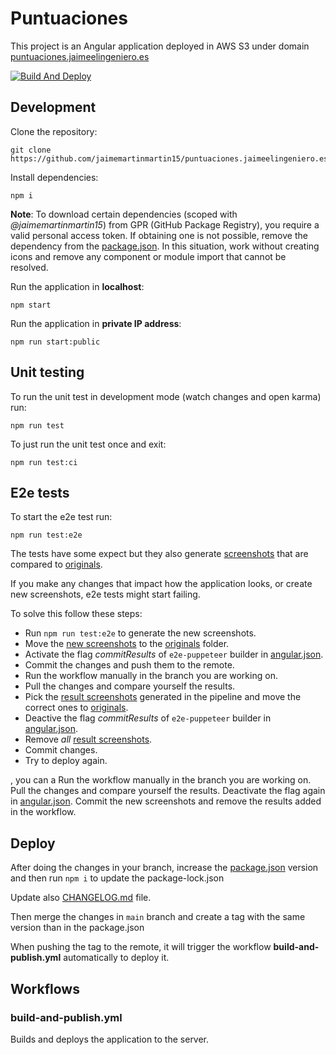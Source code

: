 # Puntuaciones

This project is an Angular application deployed in AWS S3 under domain [puntuaciones.jaimeelingeniero.es](https://puntuaciones.jaimeelingeniero.es)

[![Build And Deploy](https://github.com/jaimemartinmartin15/puntuaciones.jaimeelingeniero.es/actions/workflows/build-and-publish.yml/badge.svg)](https://github.com/jaimemartinmartin15/puntuaciones.jaimeelingeniero.es/actions/workflows/build-and-publish.yml)

## Development

Clone the repository:

```text
git clone https://github.com/jaimemartinmartin15/puntuaciones.jaimeelingeniero.es.git
```

Install dependencies:

```text
npm i
```

**Note**: To download certain dependencies (scoped with _@jaimemartinmartin15_) from GPR (GitHub Package Registry), you  require a valid personal access token. If obtaining one is not possible, remove the dependency from the [package.json](./package.json). In this situation, work without creating icons and remove any component or module import that cannot be resolved.

Run the application in **localhost**:

```text
npm start
```

Run the application in **private IP address**:

```text
npm run start:public
```

## Unit testing

To run the unit test in development mode (watch changes and open karma) run:

```text
npm run test
```

To just run the unit test once and exit:

```text
npm run test:ci
```

## E2e tests

To start the e2e test run:

```text
npm run test:e2e
```

The tests have some expect but they also generate [screenshots](./e2e/screenshots/e2e-results/) that are compared to [originals](./e2e/screenshots/originals/).

If you make any changes that impact how the application looks, or create new screenshots, e2e tests might start failing.

To solve this follow these steps:

- Run `npm run test:e2e` to generate the new screenshots.
- Move the [new screenshots](./e2e/screenshots/e2e-results) to the [originals](./e2e/screenshots/originals/) folder.
- Activate the flag _commitResults_ of `e2e-puppeteer` builder in [angular.json](angular.json).
- Commit the changes and push them to the remote.
- Run the workflow manually in the branch you are working on.
- Pull the changes and compare yourself the results.
- Pick the [result screenshots](./e2e/screenshots/e2e-results) generated in the pipeline and move the correct ones to [originals](./e2e/screenshots/originals/).
- Deactive the flag _commitResults_ of `e2e-puppeteer` builder in [angular.json](angular.json).
- Remove _all_ [result screenshots](./e2e/screenshots/e2e-results).
- Commit changes.
- Try to deploy again.

, you can a Run the workflow manually in the branch you are working on. Pull the changes and compare yourself the results. Deactivate the flag again in [angular.json](angular.json). Commit the new screenshots and remove the results added in the workflow.

## Deploy

After doing the changes in your branch, increase the [package.json](./package.json) version and then run `npm i` to update the package-lock.json

Update also [CHANGELOG.md](./CHANGELOG.md) file.

Then merge the changes in `main` branch and create a tag with the same version than in the package.json

When pushing the tag to the remote, it will trigger the workflow **build-and-publish.yml** automatically to deploy it.

## Workflows

### build-and-publish.yml

Builds and deploys the application to the server.
